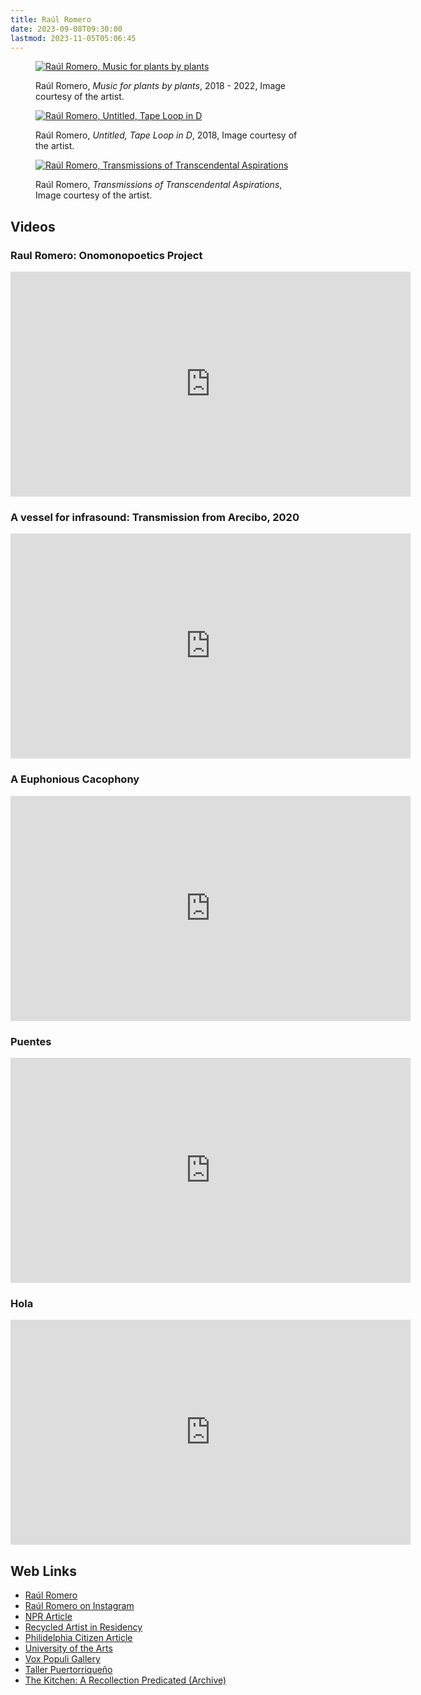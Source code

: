 ```yaml
---
title: Raúl Romero
date: 2023-09-08T09:30:00
lastmod: 2023-11-05T05:06:45
---
```


<div class="gallery-grid">

<figure>

[![Raúl Romero, Music for plants by plants](./attachments/Raúl-Romero_Music-for-plants-by-plants.jpg)](./attachments/Raúl-Romero_Music-for-plants-by-plants.jpg)

<figcaption>

Raúl Romero, _Music for plants by plants_, 2018 - 2022, Image courtesy of the artist.

</figcaption>
</figure>

<figure>

[![Raúl Romero, Untitled, Tape Loop in D](./attachments/Raúl-Romero_Untitled-Tape-Loop-in-D.jpg)](./attachments/Raúl-Romero_Untitled-Tape-Loop-in-D.jpg)

<figcaption>

Raúl Romero, _Untitled, Tape Loop in D_, 2018, Image courtesy of the artist.

</figcaption>
</figure>

<figure>

[![Raúl Romero, Transmissions of Transcendental Aspirations](./attachments/Raúl-Romero_Transmissions-of-Transcendental-Aspirations.png)](./attachments/Raúl-Romero_Transmissions-of-Transcendental-Aspirations.png)

<figcaption>

Raúl Romero, _Transmissions of Transcendental Aspirations_, Image courtesy of the artist.

</figcaption>
</figure>

</div>

## Videos

<div class="video-grid">

<div class="video-card">

### Raul Romero: Onomonopoetics Project

<div class="iframe-16-9-container">
<iframe class="vimeoIframe" src="https://player.vimeo.com/video/585013806?h=8a23661a0f" width="640" height="360" frameborder="0" allow="autoplay; fullscreen; picture-in-picture" allowfullscreen></iframe>
</div>
</div>

<div class="video-card">

### A vessel for infrasound: Transmission from Arecibo, 2020

<div class="iframe-16-9-container">
<iframe class="vimeoIframe" src="https://player.vimeo.com/video/485557115?h=f1a2c7b1dd"  width="640" height="360" frameborder="0" allow="autoplay; fullscreen; picture-in-picture" allowfullscreen></iframe>
</div>
</div>

<div class="video-card">

### A Euphonious Cacophony

<div class="iframe-16-9-container">
<iframe class="vimeoIframe" src="https://player.vimeo.com/video/266930693?h=6431ffdb04"  width="640" height="360" frameborder="0" allow="autoplay; fullscreen; picture-in-picture" allowfullscreen></iframe>
</div>
</div>

<div class="video-card">

### Puentes

<div class="iframe-16-9-container">
<iframe class="vimeoIframe" src="https://player.vimeo.com/video/324880048?h=6db7091160"  width="640" height="360" frameborder="0" allow="autoplay; fullscreen; picture-in-picture" allowfullscreen></iframe>
</div>
</div>

<div class="video-card">

### Hola

<div class="iframe-16-9-container">
<iframe class="vimeoIframe" src="https://player.vimeo.com/video/150804175"  width="640" height="360" frameborder="0" allow="autoplay; fullscreen; picture-in-picture" allowfullscreen></iframe>
</div>
</div>

</div>

## Web Links

- [Raúl Romero](https://raulromero.com/work)
- [Raúl Romero on Instagram](https://www.instagram.com/rauoool/)
- [NPR Article](https://raulromero.com/whyy?utm_medium=social&utm_source=linktree&utm_campaign=whyy+story+onomonopoetics+of+a+puerto+rican+landscape)
- [Recycled Artist in Residency](https://www.rairphilly.org/raul-romero)
- [Philidelphia Citizen Article](https://thephiladelphiacitizen.org/raul-romero-sound-sculptor/?utm_medium=social&utm_source=linktree&utm_campaign=philadelphia+citizen+and+forman+arts+initiative+story)
- [University of the Arts](https://www.uarts.edu/raul-romero)
- [Vox Populi Gallery](https://voxpopuligallery.org/artists/raul-romero/)
- [Taller Puertorriqueño](https://tallerpr.org/onomonopoetics/)
- [The Kitchen: A Recollection Predicated (Archive)](https://web.archive.org/web/20230301174905/https://thekitchen.org/event/a-recollection-predicated)

